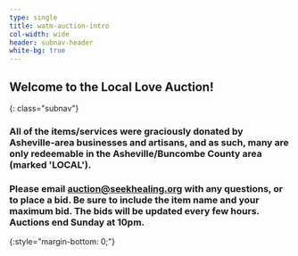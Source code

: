 ```yaml
---
type: single
title: watm-auction-intro
col-width: wide
header: subnav-header
white-bg: true
---
```


## **Welcome to the <span class="emphasized-header">Local Love Auction!</span>**
{: class="subnav"}

### **All of the items/services were graciously donated by Asheville-area businesses and artisans, and as such, many are only redeemable in the Asheville/Buncombe County area (marked 'LOCAL').**

### **Please email <auction@seekhealing.org> with any questions, or to place a bid. Be sure to include the item name and your maximum bid. The bids will be updated every few hours. Auctions end Sunday at 10pm.**
{:style="margin-bottom: 0;"}
